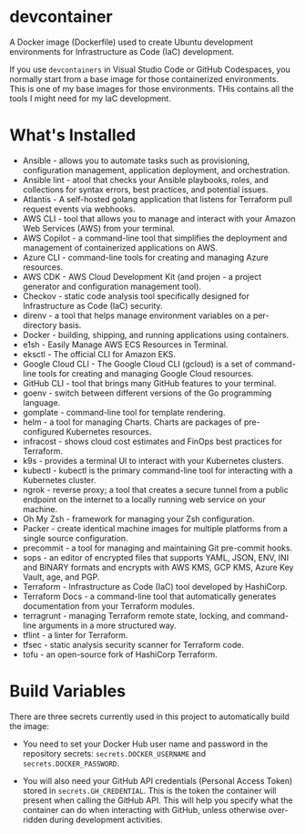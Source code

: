 # devcontainer

A Docker image (Dockerfile) used to create Ubuntu development environments for Infrastructure as Code (IaC) development.

If you use `devcontainers` in Visual Studio Code or GitHub Codespaces, you normally start from a base image for those containerized environments. This is one of my base images for those environments. THis contains all the tools I might need for my IaC development.

# What's Installed

- Ansible - allows you to automate tasks such as provisioning, configuration management, application deployment, and orchestration.
- Ansible lint - atool that checks your Ansible playbooks, roles, and collections for syntax errors, best practices, and potential issues.
- Atlantis - A self-hosted golang application that listens for Terraform pull request events via webhooks.
- AWS CLI -  tool that allows you to manage and interact with your Amazon Web Services (AWS) from your terminal.
- AWS Copilot - a command-line tool that simplifies the deployment and management of containerized applications on AWS.
- Azure CLI - command-line tools for creating and managing Azure resources. 
- AWS CDK - AWS Cloud Development Kit (and projen - a project generator and configuration management tool).
- Checkov - static code analysis tool specifically designed for Infrastructure as Code (IaC) security.
- direnv - a tool that helps manage environment variables on a per-directory basis.
- Docker - building, shipping, and running applications using containers.
- e1sh - Easily Manage AWS ECS Resources in Terminal.
- eksctl - The official CLI for Amazon EKS.
- Google Cloud CLI - The Google Cloud CLI (gcloud) is a set of command-line tools for creating and managing Google Cloud resources. 
- GitHub CLI -  tool that brings many GitHub features to your terminal.
- goenv - switch between different versions of the Go programming language.
- gomplate - command-line tool for template rendering.
- helm - a tool for managing Charts. Charts are packages of pre-configured Kubernetes resources.
- infracost - shows cloud cost estimates and FinOps best practices for Terraform.
- k9s - provides a terminal UI to interact with your Kubernetes clusters.
- kubectl - kubectl is the primary command-line tool for interacting with a Kubernetes cluster.
- ngrok - reverse proxy; a tool that creates a secure tunnel from a public endpoint on the internet to a locally running web service on your machine.
- Oh My Zsh - framework for managing your Zsh configuration.
- Packer - create identical machine images for multiple platforms from a single source configuration.
- precommit - a tool for managing and maintaining Git pre-commit hooks. 
- sops - an editor of encrypted files that supports YAML, JSON, ENV, INI and BINARY formats and encrypts with AWS KMS, GCP KMS, Azure Key Vault, age, and PGP.
- Terraform -  Infrastructure as Code (IaC) tool developed by HashiCorp.
- Terraform Docs - a command-line tool that automatically generates documentation from your Terraform modules. 
- terragrunt - managing Terraform remote state, locking, and command-line arguments in a more structured way.
- tflint - a linter for Terraform.
- tfsec - static analysis security scanner for Terraform code. 
- tofu - an open-source fork of HashiCorp Terraform.

# Build Variables

There are three secrets currently used in this project to automatically build the image:

- You need to set your Docker Hub user name and password in the repository secrets: `secrets.DOCKER_USERNAME` and `secrets.DOCKER_PASSWORD`.

 - You will also need your GitHub API credentials (Personal Access Token) stored in `secrets.GH_CREDENTIAL`. This is the token the container will present when calling the GitHub API. This will help you specify what the container can do when interacting with GitHub, unless otherwise over-ridden during development activities.